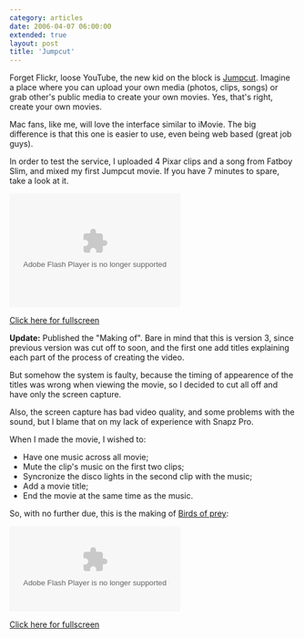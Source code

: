 ```yaml
---
category: articles
date: 2006-04-07 06:00:00
extended: true
layout: post
title: 'Jumpcut'
---
```


<p>Forget Flickr, loose YouTube, the new kid on the block is <a href="http://jumpcut.com/">Jumpcut</a>. Imagine a place where you can upload your own media (photos, clips, songs) or grab other's public media to create your own movies. Yes, that's right, create your own movies.</p>

<p>Mac fans, like me, will love the interface similar to iMovie. The big difference is that this one is easier to use, even being web based (great job guys).</p>

<p>In order to test the service, I uploaded 4 Pixar clips and a song from Fatboy Slim, and mixed my first Jumpcut movie. If you have 7 minutes to spare, take a look at it.</p>

<!--more-->
<object width="300" height="200">
  <param name="movie" value="http://www.jumpcut.com/media/flash/jump.swf" />
  <param name="flashvars" value="asset_type=movie&asset_id=BC682D4CC61911DA93121E5938C41118&eb=1" />
  <embed src="http://www.jumpcut.com/media/flash/jump.swf" width="300" height="200" flashvars="asset_type=movie&asset_id=BC682D4CC61911DA93121E5938C41118&eb=1" type="application/x-shockwave-flash" />
</object>

<p><a href="http://www.jumpcut.com/fullscreen?id=BC682D4CC61911DA93121E5938C41118&type=movie">Click here for fullscreen</a></p>

<p><strong>Update:</strong> Published the "Making of". Bare in mind that this is version 3, since previous version was cut off to soon, and the first one add titles explaining each part of the process of creating the video.</p>

<p>But somehow the system is faulty, because the timing of appearence of the titles was wrong when viewing the movie, so I decided to cut all off and have only the screen capture.</p>

<p>Also, the screen capture has bad video quality, and some problems with the sound, but I blame that on my lack of experience with Snapz Pro.</p>

<p>When I made the movie, I wished to:</p>

<ul>
  <li>Have one music across all movie;</li>
  <li>Mute the clip's music on the first two clips;</li>
  <li>Syncronize the disco lights in the second clip with the music;</li>
  <li>Add a movie title;</li>
  <li>End the movie at the same time as the music.</li>
</ul>

<p>So, with no further due, this is the making of <a href="http://www.jumpcut.com/view?id=BC682D4CC61911DA93121E5938C41118">Birds of prey</a>:</p>

<object width="300" height="200">
  <param name="movie" value="http://www.jumpcut.com/media/flash/jump.swf" />
  <param name="flashvars" value="asset_type=movie&asset_id=B9BB0036C65C11DAB5C3C25D1D71DE99&eb=1" />
  <embed src="http://www.jumpcut.com/media/flash/jump.swf" flashvars="asset_type=movie&asset_id=B9BB0036C65C11DAB5C3C25D1D71DE99&eb=1" type="application/x-shockwave-flash" />
</object>

<p><a href="http://www.jumpcut.com/fullscreen?id=B9BB0036C65C11DAB5C3C25D1D71DE99&type=movie">Click here for fullscreen</a></p>
